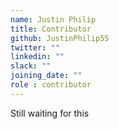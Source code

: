 ```yaml
---
name: Justin Philip
title: Contributor
github: JustinPhilip55
twitter: ""
linkedin: ""
slack: ""
joining_date: ""
role : contributor
---
```


Still waiting for this
